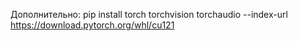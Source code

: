 Дополнительно: 
pip install torch torchvision torchaudio --index-url https://download.pytorch.org/whl/cu121